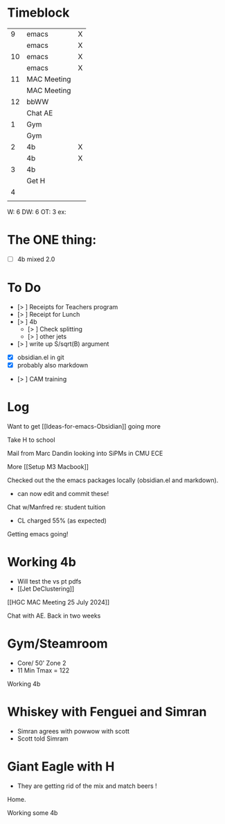 # Timeblock

|    |             |   |
|----|-------------|---|
| 9  | emacs       | X |
|    | emacs       | X |
| 10 | emacs       | X |
|    | emacs       | X |
| 11 | MAC Meeting |   |
|    | MAC Meeting |   |
| 12 | bbWW        |   |
|    | Chat AE     |   |
| 1  | Gym         |   |
|    | Gym         |   |
| 2  | 4b          | X |
|    | 4b          | X |
| 3  | 4b          |   |
|    | Get H       |   |
| 4  |             |   |
|    |             |   |

W: 6 
DW: 6
OT: 3
ex: 

# The ONE thing: 
- [ ] 4b mixed 2.0


# To Do
- [> ] Receipts for Teachers program
- [> ] Receipt for Lunch
- [> ]  4b
	 - [> ] Check splitting
	 - [> ] other jets
- [> ] write up S/sqrt(B) argument
- [x] obsidian.el in git
- [x] probably also markdown 
- [> ] CAM training

# Log

Want to get [[Ideas-for-emacs-Obsidian]] going more

Take H to school

Mail from Marc Dandin looking into SiPMs in CMU ECE

More [[Setup M3 Macbook]]

Checked out the the emacs packages locally (obsidian.el and markdown). 
- can now edit and commit these!

Chat w/Manfred re: student tuition
 - CL charged 55% (as expected)

Getting emacs going!

# Working 4b 
- Will test the vs pt pdfs
- [[Jet DeClustering]]


[[HGC MAC Meeting 25 July 2024]]


Chat with AE. Back in two weeks

# Gym/Steamroom
- Core/ 50' Zone 2 
- 11 Min Tmax = 122

Working 4b 

# Whiskey with Fenguei and Simran
- Simran agrees with powwow with scott
- Scott told Simram

# Giant Eagle with H
- They are getting rid of the mix and match beers !

Home. 

Working some 4b


